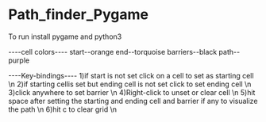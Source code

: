 # Path_finder_Pygame
To run install pygame and python3

----cell colors----
start--orange
end--torquoise
barriers--black
path--purple

----Key-bindings----
1)if start is not set click on a cell to set as starting cell \n
2)if starting cellis set but ending cell is not set click to set ending cell \n
3)click anywhere to set barrier \n
4)Right-click to unset or clear cell \n
5)hit space after setting the starting and ending cell and barrier if any to visualize the path \n
6)hit c to clear grid \n

